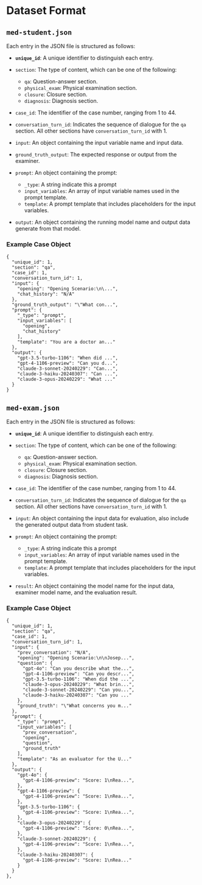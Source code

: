 # Dataset Format

## `med-student.json`

Each entry in the JSON file is structured as follows:

- **`unique_id`**: A unique identifier to distinguish each entry.

- `section`: The type of content, which can be one of the following:
    - `qa`: Question-answer section.
    - `physical_exam`: Physical examination section.
    - `closure`: Closure section.
    - `diagnosis`: Diagnosis section.

- `case_id`: The identifier of the case number, ranging from 1 to 44.

- `conversation_turn_id`: Indicates the sequence of dialogue for the `qa` section. All other sections have `conversation_turn_id` with 1.

- `input`: An object containing the input variable name and input data.

- `ground_truth_output`: The expected response or output from the examiner.

- `prompt`: An object containing the prompt:
    - `_type`: A string indicate this a prompt
    - `input_variables`: An array of input variable names used in the prompt template.
    - `template`: A prompt template that includes placeholders for the input variables.

- `output`: An object containing the running model name and output data generate from that model.

### Example Case Object
```
{
  "unique_id": 1,
  "section": "qa",
  "case_id": 1,
  "conversation_turn_id": 1,
  "input": {
    "opening": "Opening Scenario:\n\...",
    "chat_history": "N/A"
  },
  "ground_truth_output": "\"What con...",
  "prompt": {
    "_type": "prompt",
    "input_variables": [
      "opening",
      "chat_history"
    ],
    "template": "You are a doctor an..."
  },
  "output": {
    "gpt-3.5-turbo-1106": "When did ...",
    "gpt-4-1106-preview": "Can you d...",
    "claude-3-sonnet-20240229": "Can...",
    "claude-3-haiku-20240307": "Can ...",
    "claude-3-opus-20240229": "What ..."
  }
}
```


## `med-exam.json`
Each entry in the JSON file is structured as follows:

- **`unique_id`**: A unique identifier to distinguish each entry.

- `section`: The type of content, which can be one of the following:
    - `qa`: Question-answer section.
    - `physical_exam`: Physical examination section.
    - `closure`: Closure section.
    - `diagnosis`: Diagnosis section.

- `case_id`: The identifier of the case number, ranging from 1 to 44.

- `conversation_turn_id`: Indicates the sequence of dialogue for the `qa` section. All other sections have `conversation_turn_id` with 1.

- `input`: An object containing the input data for evaluation, also include the generated output data from student task.

- `prompt`: An object containing the prompt:
    - `_type`: A string indicate this a prompt
    - `input_variables`: An array of input variable names used in the prompt template.
    - `template`: A prompt template that includes placeholders for the input variables.

- `result`: An object containing the model name for the input data, examiner model name, and the evaluation result.

### Example Case Object
```
{
  "unique_id": 1,
  "section": "qa",
  "case_id": 1,
  "conversation_turn_id": 1,
  "input": {
    "prev_conversation": "N/A",
    "opening": "Opening Scenario:\n\nJosep...",
    "question": {
      "gpt-4o": "Can you describe what the...",
      "gpt-4-1106-preview": "Can you descr...",
      "gpt-3.5-turbo-1106": "When did the ...",
      "claude-3-opus-20240229": "What brin...",
      "claude-3-sonnet-20240229": "Can you...",
      "claude-3-haiku-20240307": "Can you ..."
    },
    "ground_truth": "\"What concerns you m..."
  },
  "prompt": {
    "_type": "prompt",
    "input_variables": [
      "prev_conversation",
      "opening",
      "question",
      "ground_truth"
    ],
    "template": "As an evaluator for the U..."
  },
  "output": {
    "gpt-4o": {
      "gpt-4-1106-preview": "Score: 1\nRea...",
    },
    "gpt-4-1106-preview": {
      "gpt-4-1106-preview": "Score: 1\nRea...",
    },
    "gpt-3.5-turbo-1106": {
      "gpt-4-1106-preview": "Score: 1\nRea...",
    },
    "claude-3-opus-20240229": {
      "gpt-4-1106-preview": "Score: 0\nRea...",
    },
    "claude-3-sonnet-20240229": {
      "gpt-4-1106-preview": "Score: 1\nRea...",
    },
    "claude-3-haiku-20240307": {
      "gpt-4-1106-preview": "Score: 1\nRea..."
    }
  }
},
```
